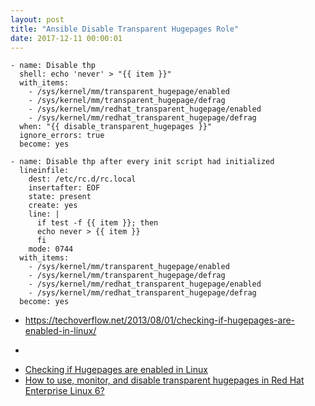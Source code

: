 ```yaml
---
layout: post
title: "Ansible Disable Transparent Hugepages Role"
date: 2017-12-11 00:00:01
---
```


```
- name: Disable thp
  shell: echo 'never' > "{{ item }}"
  with_items:
    - /sys/kernel/mm/transparent_hugepage/enabled
    - /sys/kernel/mm/transparent_hugepage/defrag
    - /sys/kernel/mm/redhat_transparent_hugepage/enabled
    - /sys/kernel/mm/redhat_transparent_hugepage/defrag
  when: "{{ disable_transparent_hugepages }}"
  ignore_errors: true
  become: yes

- name: Disable thp after every init script had initialized
  lineinfile:
    dest: /etc/rc.d/rc.local
    insertafter: EOF
    state: present
    create: yes
    line: |
      if test -f {{ item }}; then
      echo never > {{ item }}
      fi
    mode: 0744
  with_items:
    - /sys/kernel/mm/transparent_hugepage/enabled
    - /sys/kernel/mm/transparent_hugepage/defrag
    - /sys/kernel/mm/redhat_transparent_hugepage/enabled
    - /sys/kernel/mm/redhat_transparent_hugepage/defrag
  become: yes

```

- https://techoverflow.net/2013/08/01/checking-if-hugepages-are-enabled-in-linux/

- 


* [Checking if Hugepages are enabled in Linux
][r1]
* [How to use, monitor, and disable transparent hugepages in Red Hat Enterprise Linux 6?][r2]

[r1]: https://techoverflow.net/2013/08/01/checking-if-hugepages-are-enabled-in-linux/
[r2]: https://access.redhat.com/solutions/46111

